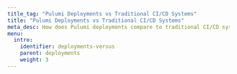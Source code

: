 ```yaml
---
title_tag: "Pulumi Deployments vs Traditional CI/CD Systems"
title: "Pulumi Deployments vs Traditional CI/CD Systems"
meta_desc: How does Pulumi deployments compare to traditional CI/CD systems?
menu:
  intro:
    identifier: deployments-versus
    parent: deployments
    weight: 3
---
```

